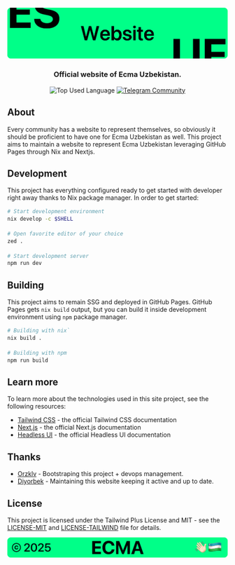 <p align="center">
    <img src=".github/assets/header.png" alt="Ecma Uzbekistan's {Website}">
</p>

<p align="center">
    <h3 align="center">Official website of Ecma Uzbekistan.</h3>
</p>

<p align="center">
    <img align="center" src="https://img.shields.io/github/languages/top/ecma-uz/website?style=flat&logo=javascript&logoColor=ffffff&labelColor=00AC5B&color=00AC5B" alt="Top Used Language">
    <a href="https://t.me/xinux"><img align="center" src="https://img.shields.io/badge/Chat-grey?style=flat&logo=telegram&logoColor=ffffff&labelColor=00AC5B&color=00AC5B" alt="Telegram Community"></a>
</p>

## About

Every community has a website to represent themselves, so obviously it should be proficient to have one for Ecma Uzbekistan as well. This project aims to maintain a website to represent Ecma Uzbekistan leveraging GitHub Pages through Nix and Nextjs.

## Development

This project has everything configured ready to get started with developer right away thanks to Nix package manager. In order to get started:

```bash
# Start development environment
nix develop -c $SHELL

# Open favorite editor of your choice
zed .

# Start development server
npm run dev
```

## Building

This project aims to remain SSG and deployed in GitHub Pages. GitHub Pages gets `nix build` output, but you can build it inside development environment using `npm` package manager.

```bash
# Building with nix`
nix build .

# Building with npm
npm run build
```

## Learn more

To learn more about the technologies used in this site project, see the following resources:

- [Tailwind CSS](https://tailwindcss.com/docs) - the official Tailwind CSS documentation
- [Next.js](https://nextjs.org/docs) - the official Next.js documentation
- [Headless UI](https://headlessui.dev) - the official Headless UI documentation

## Thanks

- [Orzklv](https://github.com/orzklv) - Bootstraping this project + devops management.
- [Diyorbek](https://github.com/diyorbekrustamjonov) - Maintaining this website keeping it active and up to date.

## License

This project is licensed under the Tailwind Plus License and MIT - see the [LICENSE-MIT](license) and [LICENSE-TAILWIND](license-tailwind) file for details.

<p align="center">
    <img src=".github/assets/footer.png" alt="Ecma Uzbekistan's {Website}">
</p>
